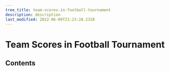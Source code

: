 ```yaml
---
tree_title: team-scores-in-football-tournament
description: description
last_modified: 2022-06-09T21:23:28.2328
---
```


# Team Scores in Football Tournament

## Contents
